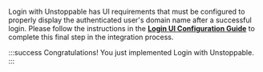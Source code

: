 Login with Unstoppable has UI requirements that must be configured to properly display the authenticated user's domain name after a successful login. Please follow the instructions in the [**Login UI Configuration Guide**](/login-with-unstoppable/login-integration-guides/login-ui-configuration.md) to complete this final step in the integration process.

:::success Congratulations!
You just implemented Login with Unstoppable.
:::
